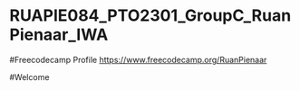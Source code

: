 # RUAPIE084_PTO2301_GroupC_RuanPienaar_IWA

#Freecodecamp Profile
https://www.freecodecamp.org/RuanPienaar

#Welcome

